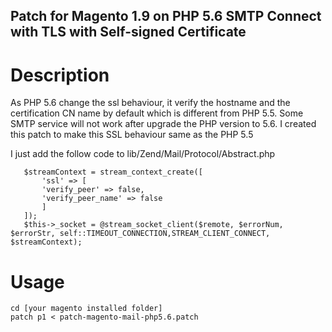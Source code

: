 Patch for Magento 1.9 on PHP 5.6 SMTP Connect with TLS with Self-signed Certificate
-----------------------------------------------------------------------------------

Description
===========
As PHP 5.6 change the ssl behaviour, it verify the hostname and the certification CN name by default which is different from PHP 5.5. Some SMTP service will not work after upgrade the PHP version to 5.6. I created this patch to make this SSL behaviour same as the PHP 5.5

I just add the follow code to lib/Zend/Mail/Protocol/Abstract.php

```
   $streamContext = stream_context_create([
       'ssl' => [
       'verify_peer' => false,
       'verify_peer_name' => false
       ]
   ]);
   $this->_socket = @stream_socket_client($remote, $errorNum, $errorStr, self::TIMEOUT_CONNECTION,STREAM_CLIENT_CONNECT, $streamContext);

```

Usage
=====

```
cd [your magento installed folder]
patch p1 < patch-magento-mail-php5.6.patch
```
